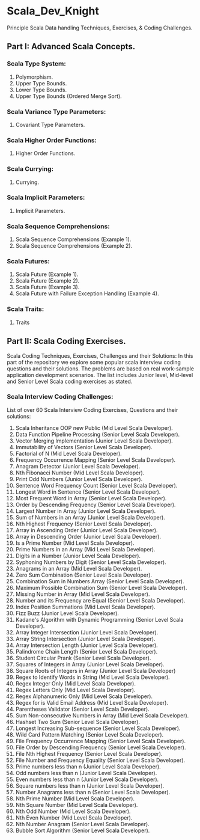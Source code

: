 # Scala_Dev_Knight
Principle Scala Data handling Techniques, Exercises, &amp; Coding Challenges.

## Part I: Advanced Scala Concepts.

### Scala Type System:
1. Polymorphism.
2. Upper Type Bounds.
3. Lower Type Bounds.
4. Upper Type Bounds (Ordered Merge Sort).

### Scala Variance Type Parameters:
1. Covariant Type Parameters.

### Scala Higher Order Functions:
1. Higher Order Functions.

### Scala Currying:
1. Currying.

### Scala Implicit Parameters:
1. Implicit Parameters.

### Scala Sequence Comprehensions:
1. Scala Sequence Comprehensions (Example 1).
2. Scala Sequence Comprehensions (Example 2).

### Scala Futures:
1. Scala Future (Example 1).
2. Scala Future (Example 2).
3. Scala Future (Example 3).
4. Scala Future with Failure Exception Handling (Example 4).

### Scala Traits:
1. Traits


## Part II: Scala Coding Exercises.
Scala Coding Techniques, Exercises, Challenges and their Solutions:
In this part of the repository we explore some popular scala interview coding questions and their solutions.
The problems are based on real work-sample application development scenarios.
The list includes Junior level, Mid-level and Senior Level Scala coding exercises as stated.

### Scala Interview Coding Challenges:
List of over 60 Scala Interview Coding Exercises, Questions and their solutions:

1. Scala Inheritance OOP new Public (Mid Level Scala Developer).
2. Data Function Pipeline Processing (Senior Level Scala Developer).
3. Vector Merging Implementation (Junior Level Scala Developer).
4. Immutability of Vectors (Senior Level Scala Developer).
5. Factorial of N (Mid Level Scala Developer).
6. Frequency Occurrence Mapping (Senior Level Scala Developer).
7. Anagram Detector (Junior Level Scala Developer).
8. Nth Fibonacci Number (Mid Level Scala Developer).
9. Print Odd Numbers (Junior Level Scala Developer).
10. Sentence Word Frequency Count (Senior Level Scala Developer).
11. Longest Word in Sentence (Senior Level Scala Developer).
12. Most Frequent Word in Array (Senior Level Scala Developer).
13. Order by Descending Frequency (Senior Level Scala Developer).
14. Largest Number in Array (Junior Level Scala Developer).
15. Sum of Numbers in an Array (Junior Level Scala Developer).
16. Nth Highest Frequency (Senior Level Scala Developer).
17. Array in Ascending Order (Junior Level Scala Developer). 
18. Array in Descending Order (Junior Level Scala Developer). 
19. Is a Prime Number (Mid Level Scala Developer).
20. Prime Numbers in an Array (Mid Level Scala Developer).
21. Digits in a Number (Junior Level Scala Developer).
22. Syphoning Numbers by Digit (Senior Level Scala Developer).
23. Anagrams in an Array (Mid Level Scala Developer).
24. Zero Sum Combination (Senior Level Scala Developer).
25. Combination Sum in Numbers Array (Senior Level Scala Developer).
26. Maximum Possible Combination Sum (Senior Level Scala Developer).
27. Missing Number in Array (Mid Level Scala Developer).
28. Number and its Frequency are Equal (Senior Level Scala Developer).
29. Index Position Summations (Mid Level Scala Developer).
30. Fizz Buzz (Junior Level Scala Developer).
31. Kadane's Algorithm with Dynamic Programming (Senior Level Scala Developer).
32. Array Integer Intersection (Junior Level Scala Developer).
33. Array String Intersection (Junior Level Scala Developer).
34. Array Intersection Length (Junior Level Scala Developer).
35. Palindrome Chain Length (Senior Level Scala Developer).
36. Student Circular Prank (Senior Level Scala Developer).
37. Squares of Integers in Array (Junior Level Scala Developer).
38. Square Roots of Integers in Array (Junior Level Scala Developer)
39. Regex to Identify Words in String (Mid Level Scala Developer).
40. Regex Integer Only (Mid Level Scala Developer).
41. Regex Letters Only (Mid Level Scala Developer).
42. Regex Alphanumeric Only (Mid Level Scala Developer).
43. Regex for is Valid Email Address (Mid Level Scala Developer).
44. Parentheses Validator (Senior Level Scala Developer).
45. Sum Non-consecutive Numbers in Array  (Mid Level Scala Developer).
46. Hashset Two Sum (Senior Level Scala Developer).
47. Longest Increasing Sub-sequence (Senior Level Scala Developer).
48. Wild Card Pattern Matching (Senior Level Scala Developer).
49. File Frequency Occurrence Mapping (Senior Level Scala Developer).
50. File Order by Descending Frequency (Senior Level Scala Developer).
51. File Nth Highest Frequency (Senior Level Scala Developer).
52. File Number and Frequency Equality (Senior Level Scala Developer).
53. Prime numbers less than n (Junior Level Scala Developer).
54. Odd numbers less than n (Junior Level Scala Developer).
55. Even numbers less than n (Junior Level Scala Developer).
56. Square numbers less than n (Junior Level Scala Developer).
57. Number Anagrams less than n (Senior Level Scala Developer).
58. Nth Prime Number (Mid Level Scala Developer).
59. Nth Square Number (Mid Level Scala Developer).
60. Nth Odd Number (Mid Level Scala Developer).
61. Nth Even Number (Mid Level Scala Developer).
62. Nth Number Anagram (Senior Level Scala Developer).
63. Bubble Sort Algorithm (Senior Level Scala Developer).
